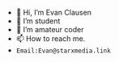 - 👋 Hi, I’m Evan Clausen
- 👀 I’m student
- 🌱 I’m amateur coder
- 📫 How to reach me.
- ```Email:Evan@starxmedia.link```

<!---
EvanClausen111/EvanClausen111 is a ✨ special ✨ repository because its `README.md` (this file) appears on your GitHub profile.
You can click the Preview link to take a look at your changes.
--->
